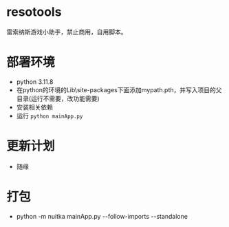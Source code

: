 <!--
 * @Author: Achetair
 * @Date: 2024-03-11 22:12:32
 * @LastEditors: Achetair
 * @LastEditTime: 2024-03-12 17:56:23
 * @Description: 
-->
# resotools
 
雷索纳斯游戏小助手，禁止商用，自用脚本。

# 部署环境

* python 3.11.8
* 在python的环境的Lib\site-packages下面添加mypath.pth，并写入项目的父目录(运行不需要，改功能需要)
* 安装相关依赖 
* 运行 <code>python mainApp.py</code>

# 更新计划

* 随缘

# 打包

* python -m nuitka mainApp.py --follow-imports --standalone